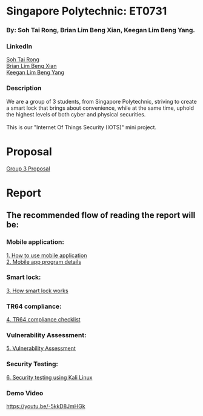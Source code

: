# Singapore Polytechnic: ET0731
### By: Soh Tai Rong, Brian Lim Beng Xian, Keegan Lim Beng Yang. 

### LinkedIn ###
<a href="https://www.linkedin.com/in/soh-tai-rong/"> Soh Tai Rong </a> </br>
<a href="https://www.linkedin.com/in/brian-lim-890801255/"> Brian Lim Beng Xian </a> </br>
<a href="https://www.linkedin.com/in/keegan-lim-1a64561b4/"> Keegan Lim Beng Yang </a>

### Description ###
We are a group of 3 students, from Singapore Polytechnic, striving to create a smart lock that brings about convenience, while at the same time, uphold the highest levels of both cyber and physical securities.  
</br>This is our "Internet Of Things Security (IOTS)" mini project. 

# Proposal 
<a href = "/0.%20Proposal/Grp3_ver2.pdf">Group 3 Proposal </a>

# Report 
## The recommended flow of reading the report will be:
### Mobile application:
<a href = "/1. Mobile Application/1_How_to_use_app.md">1. How to use mobile application</a></br>
<a href = "/1. Mobile Application/2_App_program_details.md">2. Mobile app program details</a></br>
### Smart lock:
<a href = "/2. Arduino Code/3_How_smart_lock_works.md">3. How smart lock works</a></br>
### TR64 compliance: 
<a href = "/3. TR64 Compliances/4_TR64_compliance_checklist.md">4. TR64 compliance checklist</a></br>
### Vulnerability Assessment:
<a href = "/4. Vulnerability Assessment/5_Vulnerability_assessment.md">5. Vulnerability Assessment</a></br>
### Security Testing:
<a href = "/5. Security Testing/6_Security_testing.md">6. Security testing using Kali Linux</a></br>

### Demo Video
https://youtu.be/-5kkD8JmHGk
